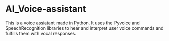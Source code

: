 # AI_Voice-assistant
This is a voice assiatant made in Python. It uses the Pyvoice and SpeechRecognition libraries to hear and interpret user voice commands and fulfills them with vocal responses.
